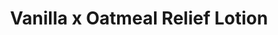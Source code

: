 ---
title: Vanilla x Oatmeal Relief Lotion
product-category: topicals
name: Vanilla x Oatmeal Relief Lotion
description: 200mg Organic Hemp-Derived CBD
size: 8.0oz
strength: 200mg
image-url: /assets/img/products/lotion-vanilla-oatmeal.jpg
image-large-url: /assets/img/products/large/lotion-vanilla-oatmeal.jpg
price: 48
price_wholesale: 24
price_case: 96
weight: 292
weight_case: 1168
case-count: 4
display_order: -22
cell_layout:
new: true
is_crystal: false
stackable: true
sitemap: true
orderable: true
hidden: false
out_of_stock_message:
long_description: >-
  The Vanilla x Oatmeal Relief Lotion is a lightweight, synergistic blend of
  plant oils and botanical fats formulated to nourish and repair vital skin
  function on a cellular level. Infused with a light, neutral essential oil
  blend and paired with 200mg of revitalizing hemp-derived CBD to offer 24 hours
  of healing cellular hydration, restoration and support.
ingredients: >-
  Distilled Water, Oatmeal Infused Water, Coconut Oil, Emulsifying Wax NF, Grape
  Seed Oil, Avocado Oil, Abyssinian Oil, Sweet Almond Oil, Fermented Radish
  Root, Vanilla Bean Oil, Coconut Fruit Extract, Non GMO Citric Acid Rosemary
  Leaf Extract, Organic Hemp-Derived Cannabidiol
directions: >-
  Apply as needed to relieve sore muscles and repair dry skin or as an all
  natural, lightweight daily moisturizer. Not for internal use.
product-notes: >-
  Life Flower products are made in small batches with all-natural and boutique
  ingredients. Orders are processed and ship within 14 business days. Please
  allow additional time for&nbsp;delivery.
history: blank
healing-properties: blank
---